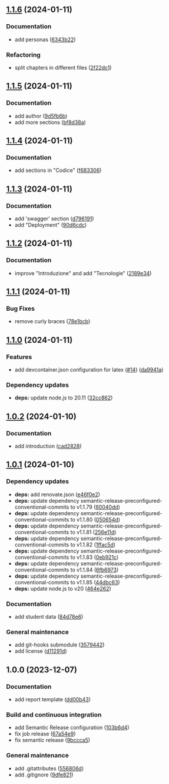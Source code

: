 ## [1.1.6](https://github.com/AscentEssentials/ascent-essentials-report/compare/1.1.5...1.1.6) (2024-01-11)


### Documentation

* add personas ([6343b22](https://github.com/AscentEssentials/ascent-essentials-report/commit/6343b2288e24f0c9f2fc8752c1fa23b6449f28a8))


### Refactoring

* split chapters in different files ([2f22dc1](https://github.com/AscentEssentials/ascent-essentials-report/commit/2f22dc12e36012250afff67722c1cdb6f13784ab))

## [1.1.5](https://github.com/AscentEssentials/ascent-essentials-report/compare/1.1.4...1.1.5) (2024-01-11)


### Documentation

* add author ([9d5fb6b](https://github.com/AscentEssentials/ascent-essentials-report/commit/9d5fb6bca3d66fe39d1c0a55bff823a14205e27a))
* add more sections ([bf8d38a](https://github.com/AscentEssentials/ascent-essentials-report/commit/bf8d38ad5a184b495c38dfdb33ddad7ee5ad50a8))

## [1.1.4](https://github.com/AscentEssentials/ascent-essentials-report/compare/1.1.3...1.1.4) (2024-01-11)


### Documentation

* add sections in "Codice" ([f683306](https://github.com/AscentEssentials/ascent-essentials-report/commit/f68330632a200ec12dd251573357baa7e5fb4b89))

## [1.1.3](https://github.com/AscentEssentials/ascent-essentials-report/compare/1.1.2...1.1.3) (2024-01-11)


### Documentation

* add 'swagger' section ([d796191](https://github.com/AscentEssentials/ascent-essentials-report/commit/d796191ca191a7419dfb385f6822f53265d49189))
* add "Deployment" ([90d6cdc](https://github.com/AscentEssentials/ascent-essentials-report/commit/90d6cdcb6091aea81fa5a268f740a0a7821f0f07))

## [1.1.2](https://github.com/AscentEssentials/ascent-essentials-report/compare/1.1.1...1.1.2) (2024-01-11)


### Documentation

* improve "Introduzione" and add "Tecnologie" ([2189e34](https://github.com/AscentEssentials/ascent-essentials-report/commit/2189e348c4306ef5ec568cf1d9e56ed4fd8f15fd))

## [1.1.1](https://github.com/AscentEssentials/ascent-essentials-report/compare/1.1.0...1.1.1) (2024-01-11)


### Bug Fixes

* remove curly braces ([78e1bcb](https://github.com/AscentEssentials/ascent-essentials-report/commit/78e1bcba9d91bd4cd537f831a3955fe5b33641ec))

## [1.1.0](https://github.com/AscentEssentials/ascent-essentials-report/compare/1.0.2...1.1.0) (2024-01-11)


### Features

* add devcontainer.json configuration for latex ([#14](https://github.com/AscentEssentials/ascent-essentials-report/issues/14)) ([da9941a](https://github.com/AscentEssentials/ascent-essentials-report/commit/da9941aed616c488bb47ac2f22b53c35b9039613))


### Dependency updates

* **deps:** update node.js to 20.11 ([32cc862](https://github.com/AscentEssentials/ascent-essentials-report/commit/32cc8627813b549fc67a0574d97b7d026f22dcd0))

## [1.0.2](https://github.com/AscentEssentials/ascent-essentials-report/compare/1.0.1...1.0.2) (2024-01-10)


### Documentation

* add introduction ([cad2828](https://github.com/AscentEssentials/ascent-essentials-report/commit/cad2828007ca837154df67908f4ae06cdcb4cfce))

## [1.0.1](https://github.com/AscentEssentials/ascent-essentials-report/compare/1.0.0...1.0.1) (2024-01-10)


### Dependency updates

* **deps:** add renovate.json ([e46f0e2](https://github.com/AscentEssentials/ascent-essentials-report/commit/e46f0e2541ea0528a78b92e14f8ffdb0f93090b1))
* **deps:** update dependency semantic-release-preconfigured-conventional-commits to v1.1.79 ([60040dd](https://github.com/AscentEssentials/ascent-essentials-report/commit/60040dd1f17d816dab0675c57ae1a9353fabb3eb))
* **deps:** update dependency semantic-release-preconfigured-conventional-commits to v1.1.80 ([050654d](https://github.com/AscentEssentials/ascent-essentials-report/commit/050654dac7296c1e288eee981a99e23de2616fad))
* **deps:** update dependency semantic-release-preconfigured-conventional-commits to v1.1.81 ([256e11d](https://github.com/AscentEssentials/ascent-essentials-report/commit/256e11d0ea2c1646b0a74e9dfd2f2cac8b080aa6))
* **deps:** update dependency semantic-release-preconfigured-conventional-commits to v1.1.82 ([1ffac5d](https://github.com/AscentEssentials/ascent-essentials-report/commit/1ffac5d5a8299e13ab2be6dc263dc4902986c883))
* **deps:** update dependency semantic-release-preconfigured-conventional-commits to v1.1.83 ([0eb921c](https://github.com/AscentEssentials/ascent-essentials-report/commit/0eb921cc769138152aee0a97798bb5e2398fc1e3))
* **deps:** update dependency semantic-release-preconfigured-conventional-commits to v1.1.84 ([6fb6973](https://github.com/AscentEssentials/ascent-essentials-report/commit/6fb697397620252e69f412d9646ff88e79bf4bf9))
* **deps:** update dependency semantic-release-preconfigured-conventional-commits to v1.1.85 ([44dbc63](https://github.com/AscentEssentials/ascent-essentials-report/commit/44dbc6302e602ae4cb0550951e21b329d78fef5e))
* **deps:** update node.js to v20 ([464e262](https://github.com/AscentEssentials/ascent-essentials-report/commit/464e2620eaad371ddb3c381f1372724e2b22fabd))


### Documentation

* add student data ([84d78e6](https://github.com/AscentEssentials/ascent-essentials-report/commit/84d78e6451f49977b91345a8888fa46eabd4958c))


### General maintenance

* add git-hooks submodule ([3579442](https://github.com/AscentEssentials/ascent-essentials-report/commit/35794426b69e4f7439d12e9e8ea1016721c2b91d))
* add license ([d11291d](https://github.com/AscentEssentials/ascent-essentials-report/commit/d11291d8006ea79355f5bf84a3bfb1cdb204e3d0))

## 1.0.0 (2023-12-07)


### Documentation

* add report template ([dd00b43](https://github.com/FilippoVissani/ascent-essentials-report/commit/dd00b43cc55b6fcea8bda857edd550777599208f))


### Build and continuous integration

* add Semantic Release configuration ([103b6d4](https://github.com/FilippoVissani/ascent-essentials-report/commit/103b6d491cd4cfec8a1a89e5829e6f26175a58ff))
* fix job release ([67a54e9](https://github.com/FilippoVissani/ascent-essentials-report/commit/67a54e9542b7ecad7eb7f02800c2c98faf01bfd9))
* fix semantic release ([9bccca5](https://github.com/FilippoVissani/ascent-essentials-report/commit/9bccca5e73481d676ee445ed525df4b8522dba1d))


### General maintenance

* add .gitattributes ([556806d](https://github.com/FilippoVissani/ascent-essentials-report/commit/556806d19c49f7996d795890ac06bebc7c66a52a))
* add .gitignore ([9dfe821](https://github.com/FilippoVissani/ascent-essentials-report/commit/9dfe821d6eb4a38f097025b54453429790ff66c6))
